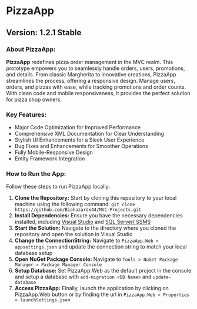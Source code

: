 # PizzaApp

## Version: 1.2.1 Stable

### About PizzaApp:

**PizzaApp** redefines pizza order management in the MVC realm. This prototype empowers you to seamlessly handle orders, users, promotions, and details. From classic Margherita to innovative creations, PizzaApp streamlines the process, offering a responsive design. Manage users, orders, and pizzas with ease, while tracking promotions and order counts. With clean code and mobile responsiveness, it provides the perfect solution for pizza shop owners.

### Key Features:

- Major Code Optimization for Improved Performance
- Comprehensive XML Documentation for Clear Understanding
- Stylish UI Enhancements for a Sleek User Experience
- Bug Fixes and Enhancements for Smoother Operations
- Fully Mobile-Responsive Design
- Entity Framework Integration

### How to Run the App:

Follow these steps to run PizzaApp locally:

1. **Clone the Repository:** Start by cloning this repository to your local machine using the following command: `git clone https://github.com/Biohazardx44/MVC-Projects.git`
2. **Install Dependencies:** Ensure you have the necessary dependencies installed, including [Visual Studio](https://visualstudio.microsoft.com/downloads/) and [SQL Server/ SSMS](https://www.microsoft.com/en-us/sql-server/sql-server-downloads)
3. **Start the Solution:** Navigate to the directory where you cloned the repository and open the solution in Visual Studio
4. **Change the ConnectionString:** Navigate to `PizzaApp.Web > appsettings.json` and update the connection string to match your local database setup
5. **Open NuGet Package Console:** Navigate to `Tools > NuGet Package Manager > Package Manager Console`
6. **Setup Database:** Set PizzaApp.Web as the default project in the console and setup a database with `add-migration <DB Name>` and `update-database`
7. **Access PizzaApp:** Finally, launch the application by clicking on PizzaApp.Web button or by finding the url in `PizzaApp.Web > Properties > launchSettings.json`